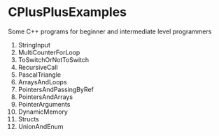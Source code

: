 # CPlusPlusExamples
Some C++ programs for beginner and intermediate level programmers

1. StringInput
2. MultiCounterForLoop
3. ToSwitchOrNotToSwitch
4. RecursiveCall
5. PascalTriangle
6. ArraysAndLoops
7. PointersAndPassingByRef
8. PointersAndArrays
9. PointerArguments
10. DynamicMemory
11. Structs
12. UnionAndEnum

